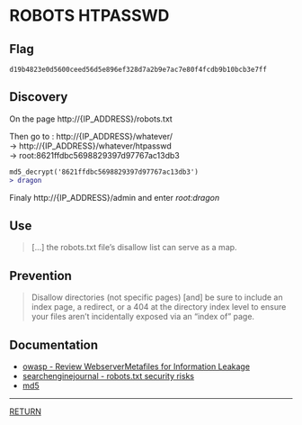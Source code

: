# ROBOTS HTPASSWD

## Flag
```
d19b4823e0d5600ceed56d5e896ef328d7a2b9e7ac7e80f4fcdb9b10bcb3e7ff
```

## Discovery
On the page http://{IP_ADDRESS}/robots.txt

Then go to : http://{IP_ADDRESS}/whatever/ \
-> http://{IP_ADDRESS}/whatever/htpasswd \
-> root:8621ffdbc5698829397d97767ac13db3

```diff
md5_decrypt('8621ffdbc5698829397d97767ac13db3')
> dragon
```

Finaly http://{IP_ADDRESS}/admin and enter *root:dragon*

## Use
> \[...] the robots.txt file’s disallow list can serve as a map.

## Prevention
> Disallow directories (not specific pages) \[and] 
> be sure to include an index page, a redirect, or a 404 
> at the directory index level to ensure your files aren’t incidentally exposed via an “index of” page. 

## Documentation
- [owasp - Review WebserverMetafiles for Information Leakage](https://www.owasp.org/index.php/Review_Webserver_Metafiles_for_Information_Leakage_(OTG-INFO-003))
- [searchenginejournal - robots.txt security risks](https://www.searchenginejournal.com/robots-txt-security-risks/289719)
- [md5](https://md5decrypt.net/en/)

---

[RETURN](https://github.com/tillderoquefeuil/darkly#readme)